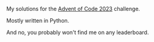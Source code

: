 My solutions for the [Advent of Code 2023](https://adventofcode.com/2023) challenge.

Mostly written in Python.

And no, you probably won't find me on any leaderboard.